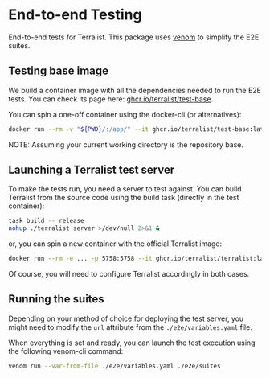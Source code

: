 # End-to-end Testing

End-to-end tests for Terralist. This package uses [venom](https://github.com/ovh/venom) to simplify the E2E suites.

## Testing base image

We build a container image with all the dependencies needed to run the E2E tests. You can check its page here: [ghcr.io/terralist/test-base](https://github.com/terralist/terralist/pkgs/container/test-base).

You can spin a one-off container using the docker-cli (or alternatives):
```bash
docker run --rm -v "${PWD}/:/app/" --it ghcr.io/terralist/test-base:latest bash
```

NOTE: Assuming your current working directory is the repository base.

## Launching a Terralist test server

To make the tests run, you need a server to test against. You can build Terralist from the source code using the build task (directly in the test container):
```bash
task build -- release
nohup ./terralist server >/dev/null 2>&1 &
```

or, you can spin a new container with the official Terralist image:
```bash
docker run --rm -e ... -p 5758:5758 --it ghcr.io/terralist/terralist:latest server
```

Of course, you will need to configure Terralist accordingly in both cases.

## Running the suites

Depending on your method of choice for deploying the test server, you might need to modify the `url` attribute from the `./e2e/variables.yaml` file.

When everything is set and ready, you can launch the test execution using the following venom-cli command:
```bash
venom run --var-from-file ./e2e/variables.yaml ./e2e/suites
```
